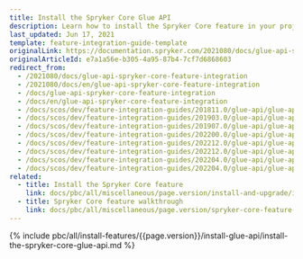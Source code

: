 ```yaml
---
title: Install the Spryker Core Glue API
description: Learn how to install the Spryker Core feature in your project using the Spryker GLUE API.
last_updated: Jun 17, 2021
template: feature-integration-guide-template
originalLink: https://documentation.spryker.com/2021080/docs/glue-api-spryker-core-feature-integration
originalArticleId: e7a1a56e-b305-4a95-87b4-7cf7d6868603
redirect_from:
  - /2021080/docs/glue-api-spryker-core-feature-integration
  - /2021080/docs/en/glue-api-spryker-core-feature-integration
  - /docs/glue-api-spryker-core-feature-integration
  - /docs/en/glue-api-spryker-core-feature-integration
  - /docs/scos/dev/feature-integration-guides/201811.0/glue-api/glue-api-spryker-core-feature-integration.html
  - /docs/scos/dev/feature-integration-guides/201903.0/glue-api/glue-api-spryker-core-feature-integration.html
  - /docs/scos/dev/feature-integration-guides/201907.0/glue-api/glue-api-spryker-core-feature-integration.html
  - /docs/scos/dev/feature-integration-guides/202200.0/glue-api/glue-api-spryker-core-feature-integration.html
  - /docs/scos/dev/feature-integration-guides/202212.0/glue-api/glue-api-spryker-core-feature-integration.html
  - /docs/scos/dev/feature-integration-guides/202212.0/glue-api/glue-api-glue-application-feature-integration.html
  - /docs/scos/dev/feature-integration-guides/202204.0/glue-api/glue-api-glue-application-feature-integration.html
  - /docs/scos/dev/feature-integration-guides/202204.0/glue-api/glue-api-installation-and-configuration.html
related:
  - title: Install the Spryker Core feature
    link: docs/pbc/all/miscellaneous/page.version/install-and-upgrade/install-features/install-the-spryker-core-feature.html
  - title: Spryker Core feature walkthrough
    link: docs/pbc/all/miscellaneous/page.version/spryker-core-feature-overview/spryker-core-feature-overview.html
---
```


{% include pbc/all/install-features/{{page.version}}/install-glue-api/install-the-spryker-core-glue-api.md %} <!-- To edit, see /_includes/pbc/all/install-features/202204.0/install-glue-api/install-the-spryker-core-glue-api.md -->
